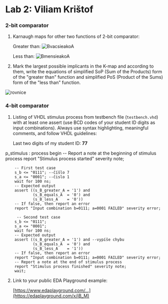 # Lab 2: Viliam Krištof

### 2-bit comparator

1. Karnaugh maps for other two functions of 2-bit comparator:

   Greater than:
![BvacsieakoA](https://user-images.githubusercontent.com/124798762/220157697-18af005b-f3a0-4707-9917-4fee5b10b50a.jpg)

  

   Less than:
![BmensieakoA](https://user-images.githubusercontent.com/124798762/220157719-56feae80-ada9-4f36-ac0d-f88604c6d290.jpg)



2. Mark the largest possible implicants in the K-map and according to them, write the equations of simplified SoP (Sum of the Products) form of the "greater than" function and simplified PoS (Product of the Sums) form of the "less than" function.

![rovnice](https://user-images.githubusercontent.com/124798762/220157736-b19feb10-8dc2-4836-ae3b-f160d66b6b83.jpg)


### 4-bit comparator

1. Listing of VHDL stimulus process from testbench file (`testbench.vhd`) with at least one assert (use BCD codes of your student ID digits as input combinations). Always use syntax highlighting, meaningful comments, and follow VHDL guidelines:

   Last two digits of my student ID: **77**

p_stimulus : process
        begin
        -- Report a note at the beginning of stimulus process
        report "Stimulus process started" severity note;

        -- First test case
        s_b <= "0111"; --číšlo 7 
        s_a <= "0001"; --čislo 1
        wait for 100 ns;
        -- Expected output
        assert ((s_B_greater_A = '1') and
                (s_B_equals_A  = '0') and
                (s_B_less_A    = '0'))
        -- If false, then report an error
        report "Input combination b=0111; a=0001 FAILED" severity error;
        
         -- Second test case
        s_b <= "0111"; 
        s_a <= "0001";
        wait for 100 ns;
        -- Expected output
        assert ((s_B_greater_A = '1') and --vypíše chybu
                (s_B_equals_A  = '0') and
                (s_B_less_A    = '1'))
        -- If false, then report an error
        report "Input combination b=0111; a=0001 FAILED" severity error;
        -- Report a note at the end of stimulus process
        report "Stimulus process finished" severity note;
        wait;

2. Link to your public EDA Playground example:

   [https://www.edaplayground.com/...](https://edaplayground.com/x/iB_M)

